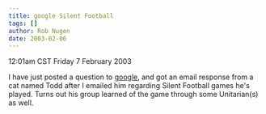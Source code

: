 ```yaml
---
title: google Silent Football
tags: []
author: Rob Nugen
date: 2003-02-06
---
```


<p class=date>12:01am CST Friday 7 February 2003</p>

<p>I have just posted a question to <a
href="https://answers.google.com/answers/main?cmd=threadview&id=158361">google</a>,
and got an email response from a cat named Todd after I emailed him
regarding Silent Football games he's played.  Turns out his group
learned of the game through some Unitarian(s) as well.</p>
